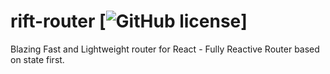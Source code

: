 # rift-router [![GitHub license](https://img.shields.io/badge/license-MIT-blue.svg)]
Blazing Fast and Lightweight router for React - Fully Reactive Router based on state first.
